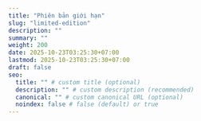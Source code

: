 ```yaml
---
title: "Phiên bản giới hạn"
slug: "limited-edition"
description: ""
summary: ""
weight: 200
date: 2025-10-23T03:25:30+07:00
lastmod: 2025-10-23T03:25:30+07:00
draft: false
seo:
  title: "" # custom title (optional)
  description: "" # custom description (recommended)
  canonical: "" # custom canonical URL (optional)
  noindex: false # false (default) or true
---
```


